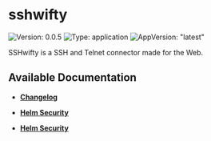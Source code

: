 # sshwifty

![Version: 0.0.5](https://img.shields.io/badge/Version-0.0.5-informational?style=flat-square) ![Type: application](https://img.shields.io/badge/Type-application-informational?style=flat-square) ![AppVersion: "latest"](https://img.shields.io/badge/AppVersion-"latest"-informational?style=flat-square)

SSHwifty is a SSH and Telnet connector made for the Web.

## Available Documentation

- [**Changelog**](CHANGELOG)

- [**Helm Security**](container-security)

- [**Helm Security**](helm-security)

